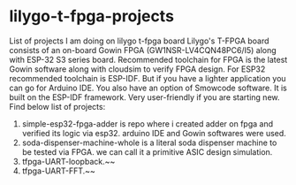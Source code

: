 # lilygo-t-fpga-projects
List of projects I am doing on lilygo t-fpga board
Lilygo's T-FPGA board consists of an on-board Gowin FPGA (GW1NSR-LV4CQN48PC6/I5) along with ESP-32 S3 series board.
Recommended toolchain for FPGA is the latest Gowin software along with cloudsim to verify FPGA design.
For ESP32 recommended toolchain is ESP-IDF. But if you have a lighter application you can go for Arduino IDE. 
You also have an option of Smowcode software. It is built on the ESP-IDF framework. Very user-friendly if you are starting new.
Find below list of projects:
1. simple-esp32-fpga-adder is repo where i created adder on fpga and verified its logic via esp32. arduino IDE and Gowin softwares were used.
2. soda-dispenser-machine-whole is a literal soda dispenser machine to be tested via FPGA. we can call it a primitive ASIC design simulation.
3. tfpga-UART-loopback.~~
4. tfpga-UART-FFT.~~
